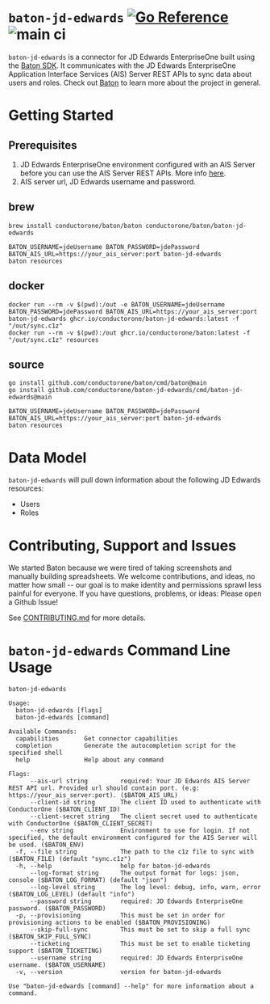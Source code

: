# `baton-jd-edwards` [![Go Reference](https://pkg.go.dev/badge/github.com/conductorone/baton-jd-edwards.svg)](https://pkg.go.dev/github.com/conductorone/baton-jd-edwards) ![main ci](https://github.com/conductorone/baton-jd-edwards/actions/workflows/main.yaml/badge.svg)

`baton-jd-edwards` is a connector for JD Edwards EnterpriseOne built using the 
[Baton SDK](https://github.com/conductorone/baton-sdk). It communicates with the 
JD Edwards EnterpriseOne Application Interface Services (AIS) Server REST APIs 
to sync data about users and roles. Check out 
[Baton](https://github.com/conductorone/baton) to learn more about the project 
in general.

# Getting Started

## Prerequisites

1. JD Edwards EnterpriseOne environment configured with an AIS Server before you can use the AIS Server REST APIs. More info [here](https://docs.oracle.com/cd/E53430_01/EOIIS/toc.htm).
2. AIS server url, JD Edwards username and password. 

## brew

```
brew install conductorone/baton/baton conductorone/baton/baton-jd-edwards

BATON_USERNAME=jdeUsername BATON_PASSWORD=jdePassword BATON_AIS_URL=https://your_ais_server:port baton-jd-edwards
baton resources
```

## docker

```
docker run --rm -v $(pwd):/out -e BATON_USERNAME=jdeUsername BATON_PASSWORD=jdePassword BATON_AIS_URL=https://your_ais_server:port baton-jd-edwards ghcr.io/conductorone/baton-jd-edwards:latest -f "/out/sync.c1z"
docker run --rm -v $(pwd):/out ghcr.io/conductorone/baton:latest -f "/out/sync.c1z" resources
```

## source

```
go install github.com/conductorone/baton/cmd/baton@main
go install github.com/conductorone/baton-jd-edwards/cmd/baton-jd-edwards@main

BATON_USERNAME=jdeUsername BATON_PASSWORD=jdePassword BATON_AIS_URL=https://your_ais_server:port baton-jd-edwards
baton resources
```

# Data Model

`baton-jd-edwards` will pull down information about the following JD Edwards resources:

- Users
- Roles

# Contributing, Support and Issues

We started Baton because we were tired of taking screenshots and manually building spreadsheets. We welcome contributions, and ideas, no matter how small -- our goal is to make identity and permissions sprawl less painful for everyone. If you have questions, problems, or ideas: Please open a Github Issue!

See [CONTRIBUTING.md](https://github.com/ConductorOne/baton/blob/main/CONTRIBUTING.md) for more details.

# `baton-jd-edwards` Command Line Usage

```
baton-jd-edwards

Usage:
  baton-jd-edwards [flags]
  baton-jd-edwards [command]

Available Commands:
  capabilities       Get connector capabilities
  completion         Generate the autocompletion script for the specified shell
  help               Help about any command

Flags:
      --ais-url string         required: Your JD Edwards AIS Server REST API url. Provided url should contain port. (e.g: https://your_ais_server:port). ($BATON_AIS_URL)
      --client-id string       The client ID used to authenticate with ConductorOne ($BATON_CLIENT_ID)
      --client-secret string   The client secret used to authenticate with ConductorOne ($BATON_CLIENT_SECRET)
      --env string             Environment to use for login. If not specified, the default environment configured for the AIS Server will be used. ($BATON_ENV)
  -f, --file string            The path to the c1z file to sync with ($BATON_FILE) (default "sync.c1z")
  -h, --help                   help for baton-jd-edwards
      --log-format string      The output format for logs: json, console ($BATON_LOG_FORMAT) (default "json")
      --log-level string       The log level: debug, info, warn, error ($BATON_LOG_LEVEL) (default "info")
      --password string        required: JD Edwards EnterpriseOne password. ($BATON_PASSWORD)
  -p, --provisioning           This must be set in order for provisioning actions to be enabled ($BATON_PROVISIONING)
      --skip-full-sync         This must be set to skip a full sync ($BATON_SKIP_FULL_SYNC)
      --ticketing              This must be set to enable ticketing support ($BATON_TICKETING)
      --username string        required: JD Edwards EnterpriseOne username. ($BATON_USERNAME)
  -v, --version                version for baton-jd-edwards

Use "baton-jd-edwards [command] --help" for more information about a command.
```